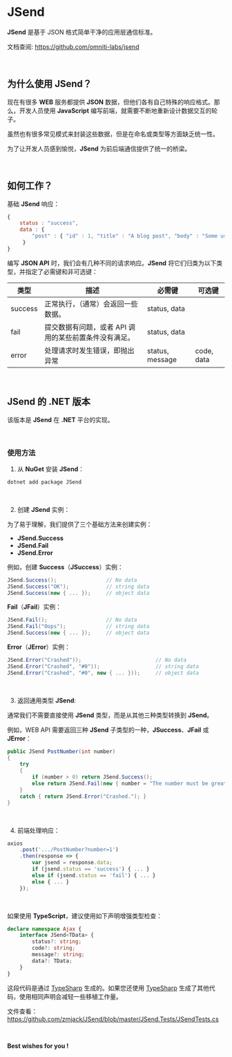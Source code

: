 # JSend

**JSend** 是基于 JSON 格式简单干净的应用层通信标准。 

文档查阅: https://github.com/omniti-labs/jsend

<br/>

## 为什么使用 JSend？

现在有很多 **WEB** 服务都提供 **JSON** 数据，但他们各有自己特殊的响应格式。那么，开发人员使用 **JavaScript** 编写前端，就需要不断地重新设计数据交互的轮子。

虽然也有很多常见模式来封装这些数据，但是在命名或类型等方面缺乏统一性。

为了让开发人员感到愉悦，**JSend** 为前后端通信提供了统一的桥梁。

<br/>

## 如何工作？

基础 **JSend** 响应：

```js
{
    status : "success",
    data : {
        "post" : { "id" : 1, "title" : "A blog post", "body" : "Some useful content" }
     }
}
```

编写 **JSON API** 时，我们会有几种不同的请求响应。**JSend** 将它们归类为以下类型，并指定了必需键和非可选键：

| 类型    | 描述                                                  | 必需键          | 可选键     |
| ------- | ----------------------------------------------------- | --------------- | ---------- |
| success | 正常执行，（通常）会返回一些数据。                    | status, data    |            |
| fail    | 提交数据有问题，或者 API 调用的某些前置条件没有满足。 | status, data    |            |
| error   | 处理请求时发生错误，即抛出异常                        | status, message | code, data |

<br/>

## JSend 的 .NET 版本

该版本是 **JSend** 在 **.NET** 平台的实现。

<br/>

### 使用方法

1. 从 **NuGet** 安装 **JSend**：

```powershell
dotnet add package JSend
```

<br/>

2. 创建 **JSend** 实例：

为了易于理解，我们提供了三个基础方法来创建实例：

- **JSend.Success**
- **JSend.Fail**
- **JSend.Error**

例如，创建 **Success**（**JSuccess**）实例：

```c#
JSend.Success();                // No data
JSend.Success("OK");            // string data
JSend.Success(new { ... });     // object data
```

**Fail**（**JFail**）实例：

```c#
JSend.Fail();                   // No data
JSend.Fail("Oops");             // string data
JSend.Success(new { ... });     // object data
```

**Error**（**JError**）实例：

```c#
JSend.Error("Crashed"));                        // No data
JSend.Error("Crashed", "#0"));                  // string data
JSend.Error("Crashed", "#0", new { ... }));     // object data
```

<br/>

3. 返回通用类型 **JSend**:

通常我们不需要直接使用 **JSend** 类型，而是从其他三种类型转换到 **JSend**。

例如，WEB API 需要返回三种 **JSend** 子类型的一种，**JSuccess**、**JFail** 或 **JError**：

```c#
public JSend PostNumber(int number)
{
    try
    {
        if (number > 0) return JSend.Success();
        else return JSend.Fail(new { number = "The number must be greater than 0." });
    }
    catch { return JSend.Error("Crashed."); }
}
```

<br/>

4. 前端处理响应：

```js
axios
    .post('.../PostNumber?number=1')
    .then(response => {
        var jsend = response.data;
        if (jsend.status == 'success') { ... }
    	else if (jsend.status == 'fail') { ... }
        else { ... }
	});
```

<br/>

如果使用 **TypeScript**，建议使用如下声明增强类型检查：

```typescript
declare namespace Ajax {
    interface JSend<TData> {
        status?: string;
        code?: string;
        message?: string;
        data?: TData;
    }
}
```

这段代码是通过 [TypeSharp](https://github.com/zmjack/TypeSharp) 生成的。如果您还使用 [TypeSharp](https://github.com/zmjack/TypeSharp) 生成了其他代码，使用相同声明会减轻一些移植工作量。

文件查看：https://github.com/zmjack/JSend/blob/master/JSend.Tests/JSendTests.cs

<br/>

**Best wishes for you !**

